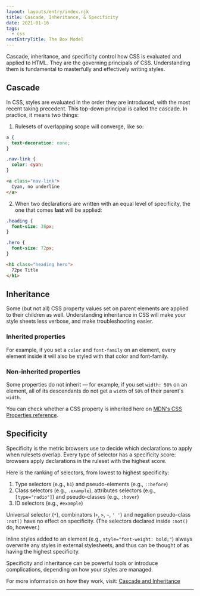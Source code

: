```yaml
---
layout: layouts/entry/index.njk
title: Cascade, Inheritance, & Specificity
date: 2021-01-16
tags:
  - css
nextEntryTitle: The Box Model
---
```


Cascade, inheritance, and specificity control how CSS is evaluated and applied to HTML. They are the governing principals of CSS. Understanding them is fundamental to masterfully and effectively writing styles.

## Cascade

In CSS, styles are evaluated in the order they are introduced, with the most recent taking precedent. This top-down principal is called the cascade. In practice, it means two things:

1. Rulesets of overlapping scope will converge, like so:
<div class="two-up-code">

```css
a {
  text-decoration: none;
}

.nav-link {
  color: cyan;
}
```

```html
<a class="nav-link">
  Cyan, no underline
</a>
```

</div>

2. When two declarations are written with an equal level of specificity, the one that comes **last** will be applied:

<div class="two-up-code">

```css
.heading {
  font-size: 36px;
}

.hero {
  font-size: 72px;
}
```

```html
<h1 class="heading hero">
  72px Title
</h1>
```

</div>

## Inheritance

Some (but not all) CSS property values set on parent elements are applied to their children as well. Understanding inheritance in CSS will make your style sheets less verbose, and make troubleshooting easier.

### Inherited properties

For example, if you set a `color` and `font-family` on an element, every element inside it will also be styled with that color and font-family.

### Non-inherited properties

Some properties do not inherit &mdash; for example, if you set `width: 50%` on an element, all of its descendants do not get a `width` of `50%` of their parent's `width`.

You can check whether a CSS property is inherited here on [MDN's CSS Properties reference](https://developer.mozilla.org/en-US/docs/Web/CSS/Reference).

## Specificity

Specificity is the metric browsers use to decide which declarations to apply when rulesets overlap. Every type of selector has a specificity score: browsers apply declarations in the ruleset with the highest score.

Here is the ranking of selectors, from lowest to highest specificity:

1. Type selectors (e.g., `h1`) and pseudo-elements (e.g., `::before`)
1. Class selectors (e.g., `.example`), attributes selectors (e.g., `[type="radio"]`) and pseudo-classes (e.g., `:hover`)
1. ID selectors (e.g., `#example`)

Universal selector (`*`), combinators (`+`, `>`, `~`, `' '`) and negation pseudo-class `:not()` have no effect on specificity. (The selectors declared inside `:not()` do, however.)

Inline styles added to an element (e.g., `style="font-weight: bold;"`) always overwrite any styles in external stylesheets, and thus can be thought of as having the highest specificity.

Specificity and inheritance can be powerful tools or introduce complications, depending on how your styles are managed.

For more information on how they work, visit: [Cascade and Inheritance](https://developer.mozilla.org/en-US/docs/Learn/CSS/Building_blocks/Cascade_and_inheritance)

---
